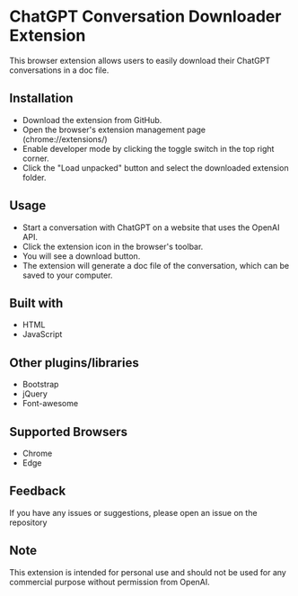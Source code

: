 # ChatGPT Conversation Downloader Extension
This browser extension allows users to easily download their ChatGPT conversations in a doc file.
## Installation
- Download the extension from GitHub.
- Open the browser's extension management page (chrome://extensions/)
- Enable developer mode by clicking the toggle switch in the top right corner.
- Click the "Load unpacked" button and select the downloaded extension folder.

## Usage
- Start a conversation with ChatGPT on a website that uses the OpenAI API.
- Click the extension icon in the browser's toolbar.
- You will see a download button.
- The extension will generate a doc file of the conversation, which can be saved to your computer.

## Built with
- HTML
- JavaScript

## Other plugins/libraries
- Bootstrap
- jQuery
- Font-awesome

## Supported Browsers
- Chrome
- Edge

## Feedback
If you have any issues or suggestions, please open an issue on the repository

## Note
This extension is intended for personal use and should not be used for any commercial purpose without permission from OpenAI.